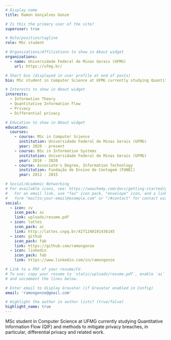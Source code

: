 ```yaml
---
# Display name
title: Ramon Gonçalves Gonze

# Is this the primary user of the site?
superuser: true

# Role/position/tagline
role: MSc student

# Organizations/Affiliations to show in About widget
organizations:
  - name: Universidade Federal de Minas Gerais (UFMG)
    url: https://ufmg.br/

# Short bio (displayed in user profile at end of posts)
bio: MSc student in Computer Science at UFMG currently studying Quantitative Information Flow (QIF) and methods to mitigate privacy breaches, in particular, differential privacy and related work.

# Interests to show in About widget
interests:
  - Information Theory
  - Quantitative Information Flow
  - Privacy
  - Differential privacy

# Education to show in About widget
education:
  courses:
    - course: MSc in Computer Science
      institution: Universidade Federal de Minas Gerais (UFMG)
      year: 2020 - present
    - course: BSc in Information Systems
      institution: Universidade Federal de Minas Gerais (UFMG)
      year: 2016 - 2020
    - course: Associate's Degree, Information Technology
      institution: Fundação de Ensino de Contagem (FUNEC)
      year: 2012 - 2015

# Social/Academic Networking
# For available icons, see: https://wowchemy.com/docs/getting-started/page-builder/#icons
#   For an email link, use "fas" icon pack, "envelope" icon, and a link in the
#   form "mailto:your-email@example.com" or "/#contact" for contact widget.
social:
  - icon: cv
    icon_pack: ai
    link: uploads/resume.pdf
  - icon: lattes
    icon_pack: ai
    link: http://lattes.cnpq.br/4271248191436145
  - icon: github
    icon_pack: fab
    link: https://github.com/ramongonze
  - icon: linkedin
    icon_pack: fab
    link: https://www.linkedin.com/in/ramongonze

# Link to a PDF of your resume/CV.
# To use: copy your resume to `static/uploads/resume.pdf`, enable `ai` icons in `params.toml`,
# and uncomment the lines below.

# Enter email to display Gravatar (if Gravatar enabled in Config)
email: 'ramongonze@gmail.com'

# Highlight the author in author lists? (true/false)
highlight_name: true
---
```


MSc student in Computer Science at UFMG currently studying Quantitative Information Flow (QIF) and methods to mitigate privacy breaches, in particular, differential privacy and related work.
